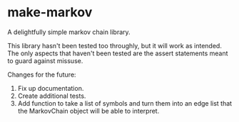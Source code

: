 # make-markov
A delightfully simple markov chain library.

This library hasn't been tested too throughly, but it will work as intended. The only aspects that haven't been tested are the assert 
statements meant to guard against missuse. 

Changes for the future:

  1. Fix up documentation.
  1. Create additional tests.
  1. Add function to take a list
     of symbols and turn them 
     into an edge list that the
     MarkovChain object will be
     able to interpret.
